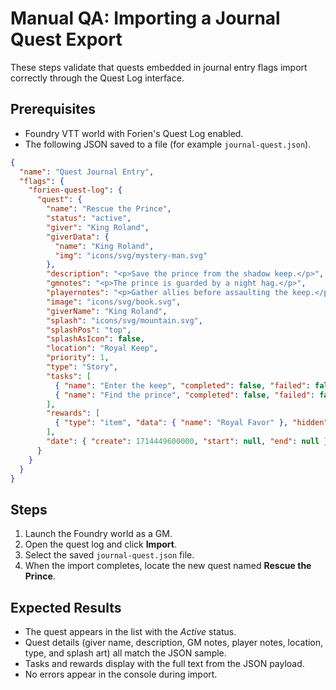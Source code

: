 # Manual QA: Importing a Journal Quest Export

These steps validate that quests embedded in journal entry flags import correctly through the Quest Log interface.

## Prerequisites

* Foundry VTT world with Forien's Quest Log enabled.
* The following JSON saved to a file (for example `journal-quest.json`).

```json
{
  "name": "Quest Journal Entry",
  "flags": {
    "forien-quest-log": {
      "quest": {
        "name": "Rescue the Prince",
        "status": "active",
        "giver": "King Roland",
        "giverData": {
          "name": "King Roland",
          "img": "icons/svg/mystery-man.svg"
        },
        "description": "<p>Save the prince from the shadow keep.</p>",
        "gmnotes": "<p>The prince is guarded by a night hag.</p>",
        "playernotes": "<p>Gather allies before assaulting the keep.</p>",
        "image": "icons/svg/book.svg",
        "giverName": "King Roland",
        "splash": "icons/svg/mountain.svg",
        "splashPos": "top",
        "splashAsIcon": false,
        "location": "Royal Keep",
        "priority": 1,
        "type": "Story",
        "tasks": [
          { "name": "Enter the keep", "completed": false, "failed": false, "hidden": false },
          { "name": "Find the prince", "completed": false, "failed": false, "hidden": false }
        ],
        "rewards": [
          { "type": "item", "data": { "name": "Royal Favor" }, "hidden": false, "locked": false }
        ],
        "date": { "create": 1714449600000, "start": null, "end": null }
      }
    }
  }
}
```

## Steps

1. Launch the Foundry world as a GM.
2. Open the quest log and click **Import**.
3. Select the saved `journal-quest.json` file.
4. When the import completes, locate the new quest named **Rescue the Prince**.

## Expected Results

* The quest appears in the list with the *Active* status.
* Quest details (giver name, description, GM notes, player notes, location, type, and splash art) all match the JSON sample.
* Tasks and rewards display with the full text from the JSON payload.
* No errors appear in the console during import.
